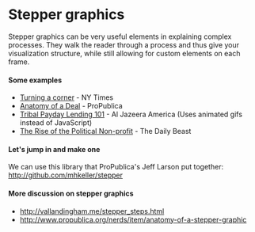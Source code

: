 Stepper graphics
===

Stepper graphics can be very useful elements in explaining complex processes. They walk the reader through a process and thus give your visualization structure, while still allowing for custom elements on each frame.

#### Some examples

* [Turning a corner](http://www.nytimes.com/interactive/2009/07/02/business/economy/20090705-cycles-graphic.html?_r=0) - NY Times
* [Anatomy of a Deal](http://www.propublica.org/article/freddy-mac-mortgage-eisinger-arnold#how-freddies-investments-work) - ProPublica
* [Tribal Payday Lending 101](http://projects.aljazeera.com/2014/payday-nation/index.html#steps) - Al Jazeera America (Uses animated gifs instead of JavaScript)
* [The Rise of the Political Non-profit](http://www.thedailybeast.com/articles/2012/09/17/the-rise-of-the-political-non-profit.html) - The Daily Beast

#### Let's jump in and make one

We can use this library that ProPublica's Jeff Larson put together: <http://github.com/mhkeller/stepper>

#### More discussion on stepper graphics

* <http://vallandingham.me/stepper_steps.html>
* <http://www.propublica.org/nerds/item/anatomy-of-a-stepper-graphic>